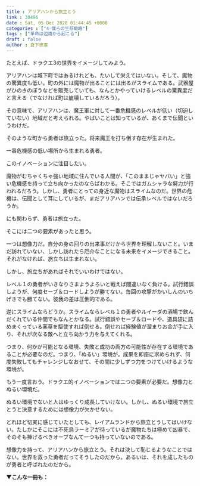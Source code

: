 ```yaml
---
title : アリアハンから旅立とう
link : 30496
date : Sat, 05 Dec 2020 01:44:45 +0000
categories : ["4-僕らの生存戦略"]
tags : ["革命は辺境から起こる"]
draft : false
author : 倉下忠憲
---
```


たとえば、ドラクエ3の世界をイメージしてみよう。

アリアハンは城下町ではあるけれども、たいして栄えてはいない。そして、魔物の驚異度も低い。町の外には魔物が出ることには出るがスライムである。武器屋がひのきのぼうなどを販売していても、なんとかやっていけるレベルの驚異度だと言える（でなければ町は崩壊しているだろう）。

その意味で、アリアハンは、魔王軍に対して一番危機感のレベルが低い（切迫していない）地域だと考えられる。やばいことは知っているが、あくまで伝聞というわけだ。

そのような町から勇者は旅立った。将来魔王を打ち倒す存在が生まれた。

一番危機感の低い場所から生まれる勇者。

このイノベーションに注目したい。

魔物がむちゃくちゃ強い地域に住んでいる人間が、「このままじゃヤバい」と強い危機感を持って立ち向かったのならばわかる。そこではガムシャラな努力が行われるだろう。しかし、勇者にとっての身近な魔物はスライムなのだ。世界の危機は、伝聞として耳にしているが、まだアリアハンでは伝承レベルではないだろうか。

にも関わらず、勇者は旅立った。

そこには二つの要素があったと思う。

一つは想像力だ。自分の身の回りの出来事だけから世界を理解しないこと。いまだ訪れていない、しかし訪れたら厄介なことになる未来をイメージできること。それがなければ、旅立ちは生まれない。

しかし、旅立ちがあればそれでいいわけではない。

レベル１の勇者がいきなりさまようよろいと戦えば間違いなく負ける。試行錯誤しようが、何度セーブ＆ロードしようが勝てない。毎回の攻撃がかいしんのいちげきでも勝てない。彼我の差は圧倒的である。

逆にスライムならどうか。スライムならレベル１の勇者やルイーダの酒場で飲んだくれている仲間でもなんとかなる。試行錯誤やセーブ＆ロードや、道具袋に詰めまくっている薬草を駆使すれば倒せる。倒せれば経験値が溜まりお金が手に入り、それが次なる敵へと立ち向かう力を与えてくれる。

つまり、何かが可能となる環境、失敗と成功の両方の可能性が存在する環境であることが必要なのだ。つまり、「ぬるい」環境が。成果を即座に求められず、何度失敗してもチャレンジしなおせて、その間に少しずつ力をつけていけるような環境が。

もう一度言おう。ドラクエ的イノベーションでは二つの要素が必要だ。想像力とぬるい環境だ。

ぬるい環境でないと人はゆっくり成長していけない。しかし、ぬるい環境で旅立とうと決意するためには想像力が欠かせない。

どれほど切実に感じていたとしても、レイアムランドから旅立とうしてはいけない。たしかにそこには不死鳥ラーミアが待っているが魔物たちは極めて凶暴で、そのそも捧げるべきオーブなんて一つも持っていないのである。

想像力を持って、アリアハンから旅立とう。それは決して恥じるようなことではない。世界を救った勇者だってそうしたのだから。あるいは、それを成したものが勇者と呼ばれたのだから。

<strong>▼こんな一冊も：</strong>

<p style="text-align: center;"><a href="http://www.amazon.co.jp/exec/obidos/ASIN/B00N4E5L1C/rashita1000-22/ref=nosim/" target="_blank" rel="noopener noreferrer" name="amazletlink"><img class="aligncenter" style="border: none;" src="https://m.media-amazon.com/images/I/51EO0c537CL._SY346_.jpg" alt="" /></a></p>

<p style="text-align: center;"><a href="http://www.amazon.co.jp/exec/obidos/ASIN/B00L9UYH7W/rashita1000-22/ref=nosim/" target="_blank" rel="noopener noreferrer" name="amazletlink"><img class="aligncenter" style="border: none;" src="https://m.media-amazon.com/images/I/41Cht0Cn8mL._SY346_.jpg" alt="" /></a></p>
